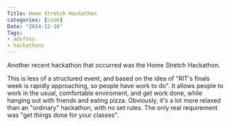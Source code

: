 ```yaml
---
Title: Home Stretch Hackathon
categories: [code]
Date: "2014-12-16"
Tags:
- advfoss
- hackathons
---
```


Another recent hackathon that occurred was the Home Stretch Hackathon.

This is less of a structured event, and based on the idea of "RIT's finals week is rapidly approaching, so people have work to do".
It allows people to work in the usual, comfortable enviroment, and get work done, while hanging out with friends and eating pizza.
Obviously, it's a lot more relaxed than an "ordinary" hackathon, with no set rules. The only real requirement was "get things done for your classes".
